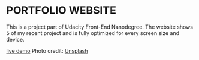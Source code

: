 # PORTFOLIO WEBSITE

This is a project part of Udacity Front-End Nanodegree. The website shows 5 of my recent project and is fully optimized for every screen size and device.

[live demo](https://chilingirov.github.io/portfolio_website/)
Photo credit: [Unsplash](https://unsplash.com/)